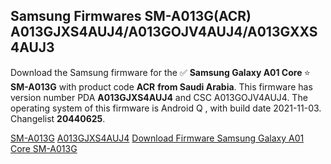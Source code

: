 <h2>Samsung Firmwares SM-A013G(ACR) A013GJXS4AUJ4/A013GOJV4AUJ4/A013GXXS4AUJ3</h2>
Download the Samsung firmware for the ✅ <strong>Samsung Galaxy A01 Core </strong> ⭐ <strong>SM-A013G</strong> with product code <strong>ACR</strong> <strong> from Saudi Arabia</strong>. This firmware has version number PDA <strong>A013GJXS4AUJ4</strong> and CSC A013GOJV4AUJ4. The operating system of this firmware is Android Q , with build date 2021-11-03. Changelist <strong>20440625</strong>.


[SM-A013G](https://samfirm.shop/samsung/model/SM-A013G)
[A013GJXS4AUJ4](https://samfirm.shop/samsung/pda/A013GJXS4AUJ4)
[Download Firmware Samsung Galaxy A01 Core SM-A013G](https://samfirm.shop/samsung/firmware/471620)

